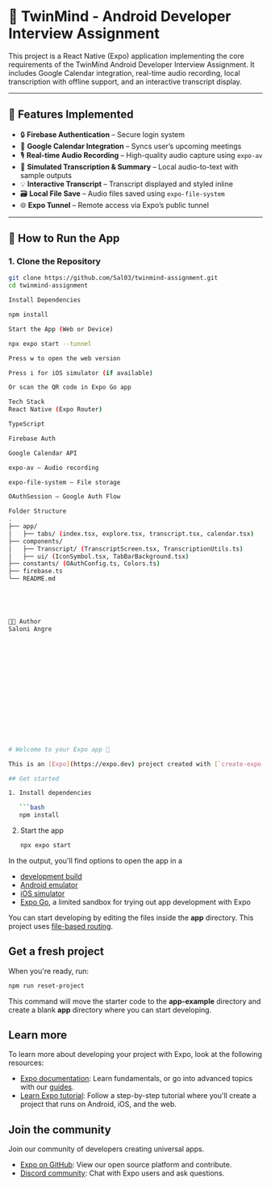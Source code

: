 # 🧠 TwinMind - Android Developer Interview Assignment

This project is a React Native (Expo) application implementing the core requirements of the TwinMind Android Developer Interview Assignment. It includes Google Calendar integration, real-time audio recording, local transcription with offline support, and an interactive transcript display.

---

## 🚀 Features Implemented

- 🔒 **Firebase Authentication** – Secure login system
- 📆 **Google Calendar Integration** – Syncs user’s upcoming meetings
- 🎙️ **Real-time Audio Recording** – High-quality audio capture using `expo-av`
- 💬 **Simulated Transcription & Summary** – Local audio-to-text with sample outputs
- 💡 **Interactive Transcript** – Transcript displayed and styled inline
- 🗃️ **Local File Save** – Audio files saved using `expo-file-system`
- 🌐 **Expo Tunnel** – Remote access via Expo’s public tunnel

---

## 📲 How to Run the App

### 1. Clone the Repository
```bash
git clone https://github.com/Sal03/twinmind-assignment.git
cd twinmind-assignment

Install Dependencies

npm install

Start the App (Web or Device)

npx expo start --tunnel

Press w to open the web version

Press i for iOS simulator (if available)

Or scan the QR code in Expo Go app

Tech Stack
React Native (Expo Router)

TypeScript

Firebase Auth

Google Calendar API

expo-av – Audio recording

expo-file-system – File storage

OAuthSession – Google Auth Flow

Folder Structure
.
├── app/
│   ├── tabs/ (index.tsx, explore.tsx, transcript.tsx, calendar.tsx)
├── components/
│   ├── Transcript/ (TranscriptScreen.tsx, TranscriptionUtils.ts)
│   ├── ui/ (IconSymbol.tsx, TabBarBackground.tsx)
├── constants/ (OAuthConfig.ts, Colors.ts)
├── firebase.ts
└── README.md





👩‍💻 Author
Saloni Angre
















# Welcome to your Expo app 👋

This is an [Expo](https://expo.dev) project created with [`create-expo-app`](https://www.npmjs.com/package/create-expo-app).

## Get started

1. Install dependencies

   ```bash
   npm install
   ```

2. Start the app

   ```bash
   npx expo start
   ```

In the output, you'll find options to open the app in a

- [development build](https://docs.expo.dev/develop/development-builds/introduction/)
- [Android emulator](https://docs.expo.dev/workflow/android-studio-emulator/)
- [iOS simulator](https://docs.expo.dev/workflow/ios-simulator/)
- [Expo Go](https://expo.dev/go), a limited sandbox for trying out app development with Expo

You can start developing by editing the files inside the **app** directory. This project uses [file-based routing](https://docs.expo.dev/router/introduction).

## Get a fresh project

When you're ready, run:

```bash
npm run reset-project
```

This command will move the starter code to the **app-example** directory and create a blank **app** directory where you can start developing.

## Learn more

To learn more about developing your project with Expo, look at the following resources:

- [Expo documentation](https://docs.expo.dev/): Learn fundamentals, or go into advanced topics with our [guides](https://docs.expo.dev/guides).
- [Learn Expo tutorial](https://docs.expo.dev/tutorial/introduction/): Follow a step-by-step tutorial where you'll create a project that runs on Android, iOS, and the web.

## Join the community

Join our community of developers creating universal apps.

- [Expo on GitHub](https://github.com/expo/expo): View our open source platform and contribute.
- [Discord community](https://chat.expo.dev): Chat with Expo users and ask questions.
